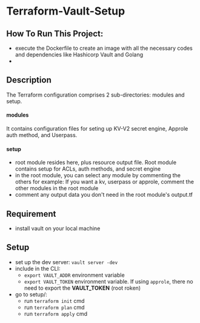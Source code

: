 # Terraform-Vault-Setup

## How To Run This Project:
- execute the Dockerfile to create an image with all the necessary codes and dependencies like Hashicorp Vault and Golang
- 
## Description
The Terraform configuration comprises 2 sub-directories: modules and setup.

#### modules
It contains configuration files for seting up KV-V2 secret engine, Approle auth method, and Userpass. 

#### setup
- root module resides here, plus resource output file. Root module contains setup for ACLs, auth methods, and secret engine
- in the root module, you can select any module by commenting the others for example: If you want a kv, userpass or approle, comment the other modules in the root module
- comment any output data you don't need in the root module's output.tf

## Requirement
- install vault on your local machine

## Setup
- set up the dev server: `vault server -dev`
- include in the CLI:
    - `export VAULT_ADDR` environment variable
    - `export VAULT_TOKEN` environment variable. If using `approle`, there no need to export the **VAULT_TOKEN** (root roken)
- go to setup/:
    - run `terraform init` cmd
    - run `terraform plan` cmd
    - run `terraform apply` cmd